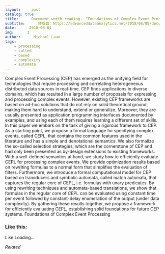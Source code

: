 ```yaml
---
layout:     post
catalog: true
title:      Document worth reading： “Foundations of Complex Event Processing”
subtitle:      转载自：https://advanceddataanalytics.net/2018/08/05/document-worth-reading-foundations-of-complex-event-processing/
date:      2018-08-04
img:      3
author:      Michael Laux
tags:
    - processing
    - called
    - based
    - complexity
    - automata
---
```


Complex Event Processing (CEP) has emerged as the unifying field for technologies that require processing and correlating heterogeneous distributed data sources in real-time. CEP finds applications in diverse domains, which has resulted in a large number of proposals for expressing and processing complex events. However, existing CEP frameworks are based on ad-hoc solutions that do not rely on solid theoretical ground, making them hard to understand, extend or generalize. Moreover, they are usually presented as application programming interfaces documented by examples, and using each of them requires learning a different set of skills. In this paper we embark on the task of giving a rigorous framework to CEP. As a starting point, we propose a formal language for specifying complex events, called CEPL, that contains the common features used in the literature and has a simple and denotational semantics. We also formalize the so-called selection strategies, which are the cornerstone of CEP and had only been presented as by-design extensions to existing frameworks. With a well-defined semantics at hand, we study how to efficiently evaluate CEPL for processing complex events. We provide optimization results based on rewriting formulas to a normal form that simplifies the evaluation of filters. Furthermore, we introduce a formal computational model for CEP based on transducers and symbolic automata, called match automata, that captures the regular core of CEPL, i.e. formulas with unary predicates. By using rewriting techniques and automata-based translations, we show that formulas in the regular core of CEPL can be evaluated using constant time per event followed by constant-delay enumeration of the output (under data complexity). By gathering these results together, we propose a framework for efficiently evaluating CEPL, establishing solid foundations for future CEP systems. Foundations of Complex Event Processing





### Like this:

Like Loading...


*Related*

